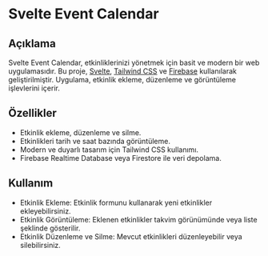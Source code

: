 # Svelte Event Calendar

## Açıklama

Svelte Event Calendar, etkinliklerinizi yönetmek için basit ve modern bir web uygulamasıdır. Bu proje, [Svelte](https://svelte.dev/), [Tailwind CSS](https://tailwindcss.com/) ve [Firebase](https://firebase.google.com/) kullanılarak geliştirilmiştir. Uygulama, etkinlik ekleme, düzenleme ve görüntüleme işlevlerini içerir.

## Özellikler

- Etkinlik ekleme, düzenleme ve silme.
- Etkinlikleri tarih ve saat bazında görüntüleme.
- Modern ve duyarlı tasarım için Tailwind CSS kullanımı.
- Firebase Realtime Database veya Firestore ile veri depolama.

## Kullanım
- Etkinlik Ekleme: Etkinlik formunu kullanarak yeni etkinlikler ekleyebilirsiniz.
- Etkinlik Görüntüleme: Eklenen etkinlikler takvim görünümünde veya liste şeklinde gösterilir.
- Etkinlik Düzenleme ve Silme: Mevcut etkinlikleri düzenleyebilir veya silebilirsiniz.
